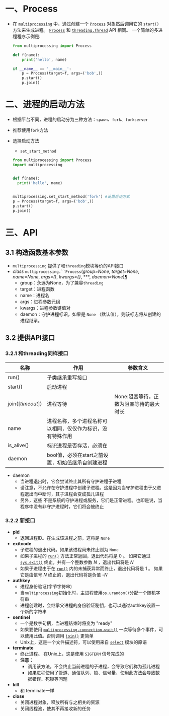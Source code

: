 # 一、Process

- 在 [`multiprocessing`](https://docs.python.org/zh-cn/3/library/multiprocessing.html#module-multiprocessing) 中，通过创建一个 [`Process`](https://docs.python.org/zh-cn/3/library/multiprocessing.html#multiprocessing.Process) 对象然后调用它的 `start()` 方法来生成进程。 [`Process`](https://docs.python.org/zh-cn/3/library/multiprocessing.html#multiprocessing.Process) 和 [`threading.Thread`](https://docs.python.org/zh-cn/3/library/threading.html#threading.Thread) API 相同。 一个简单的多进程程序示例是:

  ```python
  from multiprocessing import Process
  
  def f(name):
      print('hello', name)
  
  if __name__ == '__main__':
      p = Process(target=f, args=('bob',))
      p.start()
      p.join()
  ```

# 二、进程的启动方法

- 根据平台不同，进程的启动分为三种方法：`spawn`、`fork`、`forkserver`

- 推荐使用`fork`方法

- 选择启动方法

  - `set_start_method`

  ```python
  from multiprocessing import Process
  import multiprocessing
  
  
  def f(name):
    print('hello', name)
  
   
  multiprocessing.set_start_method('fork') #设置启动方式
  p = Process(target=f, args=('bob',))
  p.start()
  p.join()
  ```

  

# 三、API

## 3.1 构造函数基本参数

- `multiprocessing` 提供了和`threading`模块等价的API接口
- *class* `multiprocessing.``Process`(*group=None*, *target=None*, *name=None*, *args=()*, *kwargs={}*, ***, *daemon=None*)[¶](https://docs.python.org/3/library/multiprocessing.html#multiprocessing.Process)
  - group：永远为None，为了兼容`threading`
  - target：进程函数
  - name：进程名
  - args：进程参数元组
  - kwargs：进程参数键值对
  -  daemon：守护进程标识，如果是 `None` （默认值），则该标志将从创建的进程继承。

## 3.2 提供API接口

### 3.2.1 和threading同样接口

| 名称              | 作用                                                       | 参数含义                                |
| ----------------- | ---------------------------------------------------------- | --------------------------------------- |
| run()             | 子类继承重写接口                                           |                                         |
| start()           | 启动进程                                                   |                                         |
| join([*timeout*]) | 进程等待                                                   | None:阻塞等待，正数为阻塞等待的最大时长 |
| name              | 进程名称，多个进程名称可以相同，仅仅作为标识，没有特殊作用 |                                         |
| is_alive()        | 标识进程是否存活，必须在                                   |                                         |
| daemon            | bool值，必须在start之前设置，初始值继承自创建进程          |                                         |

- daemon
  - 当进程退出时，它会尝试终止其所有守护进程子进程
  - 请注意，不允许在守护进程中创建子进程。这是因为当守护进程由于父进程退出而中断时，其子进程会变成孤儿进程
  -  另外，这些 不是系统的守护进程或服务，它们是正常进程。也即是说，当程序中没有非守护进程时，它们将会被终止

### 3.2.2 新接口

- **pid**
  - 返回进程ID。在生成该进程之前，这将是 `None` 
- **exitcode**
  - 子进程的退出代码。如果该进程尚未终止则为 `None`
  - 如果子进程的 [`run()`](https://docs.python.org/zh-cn/3/library/multiprocessing.html#multiprocessing.Process.run) 方法正常返回，退出代码将是 0 。 如果它通过 [`sys.exit()`](https://docs.python.org/zh-cn/3/library/sys.html#sys.exit) 终止，并有一个整数参数 *N* ，退出代码将是 *N*
  - 如果子进程由于在 [`run()`](https://docs.python.org/zh-cn/3/library/multiprocessing.html#multiprocessing.Process.run) 内的未捕获异常而终止，退出代码将是 1 。 如果它是由信号 *N* 终止的，退出代码将是负值 *-N*
- **authkey**
  - 进程身份验证(字节字符串)
  - 当`multiprocessing`初始化时，主进程使用`os.urandom()`分配一个随机字符串
  - 进程创建时，会继承父进程的身份验证秘钥，也可以通过authkey设置一个新的字符串
- **sentinel**
  - 一个是数字句柄，当进程结束时将变为 "ready"
  - 如果要使用 [`multiprocessing.connection.wait()`](https://docs.python.org/zh-cn/3/library/multiprocessing.html#multiprocessing.connection.wait) 一次等待多个事件，可以使用此值。否则调用 [`join()`](https://docs.python.org/zh-cn/3/library/multiprocessing.html#multiprocessing.Process.join) 更简单
  - Unix上，这是一个文件描述符，可以使用来自 [`select`](https://docs.python.org/zh-cn/3/library/select.html#module-select) 模块的原语
- **terminate**
  - 终止进程。 在Unix上，这是使用 `SIGTERM` 信号完成的
  - **注意：**
    - 调用该方法，不会终止当前进程的子进程，会导致它们称为孤儿进程
    - 如果进程使用了管道、通信队列、锁、信号量，使用此方法会导致数据错误、死锁等问题
- **kill**
  - 和 terminate一样
- **close**
  - 关闭进程对象，释放所有与之相关的资源
  - 关闭线程池，使其不再接收新的任务